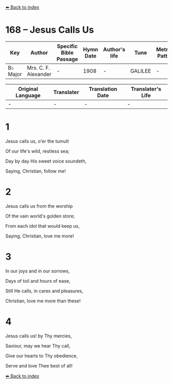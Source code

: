 [⬅️ Back to index](../README.md)

# 168 – Jesus Calls Us

Key | Author   | Specific Bible Passage     |Hymn Date |Author's life |Tune |Metrical Pattern   |Composer/Source
-- | --------- | ---------------------------|----------|--------------|-----|-------------------|-------------  
B♭ Major |Mrs. C. F. Alexander |- |1908 |- |GALILEE |- |W. H. Jude

Original Language | Translater | Translation Date   | Translater's Life  
----------------- | --------- | --------------------|-------------     
\- |- |- |-




# 1

Jesus calls us, o'er the tumult

Of our life's wild, restless sea;

Day by day His sweet voice soundeth,

Saying, Christian, follow me!



# 2

Jesus calls us from the worship

Of the vain world's golden store;

From each idol that would keep us,

Saying, Christian, love me more!



# 3

In our joys and in our sorrows,

Days of toil and hours of ease,

Still He calls, in cares and pleasures,

Christian, love me more than these!



# 4

Jesus calls us!  by Thy mercies,

Saviour, may we hear Thy call,

Give our hearts to Thy obedience,

Serve and love Thee best of all!





[⬅️ Back to index](../README.md)
